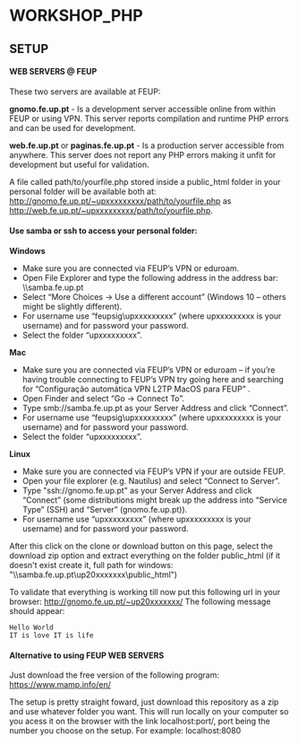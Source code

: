 # WORKSHOP_PHP

## SETUP

#### WEB SERVERS @ FEUP
These two servers are available at FEUP:

**gnomo.fe.up.pt** - Is a development server accessible online from within FEUP or using VPN. This server reports compilation and runtime PHP errors and can be used for development.

**web.fe.up.pt** or **paginas.fe.up.pt** - Is a production server accessible from anywhere. This server does not report any PHP errors making it unfit for development but useful for validation.

A file called path/to/yourfile.php stored inside a public_html folder in your personal folder will be available both at: http://gnomo.fe.up.pt/~upxxxxxxxxx/path/to/yourfile.php as http://web.fe.up.pt/~upxxxxxxxxx/path/to/yourfile.php.

#### Use samba or ssh to access your personal folder:

**Windows**
* Make sure you are connected via FEUP’s VPN or eduroam.
* Open File Explorer and type the following address in the address bar: \\\\samba.fe.up.pt
* Select “More Choices → Use a different account” (Windows 10 – others might be slightly different).
* For username use “feupsig\\upxxxxxxxxx” (where upxxxxxxxxx is your username) and for password your password.
* Select the folder “upxxxxxxxxx”.

**Mac**
* Make sure you are connected via FEUP’s VPN or eduroam – if you’re having trouble connecting to FEUP’s VPN try going here and searching for “Configuração automática VPN L2TP MacOS para FEUP” .
* Open Finder and select “Go → Connect To”.
* Type smb://samba.fe.up.pt as your Server Address and click “Connect”.
* For username use “feupsig\\upxxxxxxxxx” (where upxxxxxxxxx is your username) and for password your password.
* Select the folder “upxxxxxxxxx”.

**Linux** 
* Make sure you are connected via FEUP’s VPN if your are outside FEUP.
* Open your file explorer (e.g. Nautilus) and select “Connect to Server”.
* Type "ssh://gnomo.fe.up.pt" as your Server Address and click “Connect” (some distributions might break up the address into “Service Type” (SSH) and “Server” (gnomo.fe.up.pt)).
* For username use “upxxxxxxxxx” (where upxxxxxxxxx is your username) and for password your password.

After this click on the clone or download button on this page, select the download zip option and extract everything on the folder public_html (if it doesn't exist create it, full path for windows: "\\\\samba.fe.up.pt\\up20xxxxxxx\\public_html")

To validate that everything is working till now put this following url in your browser: http://gnomo.fe.up.pt/~up20xxxxxxx/
The following message should appear: 

```
Hello World 
IT is love IT is life
```

#### Alternative to using FEUP WEB SERVERS
Just download the free version of the following program: https://www.mamp.info/en/

The setup is pretty straight foward, just download this repository as a zip and use whatever folder you want. This will run locally on your computer so you acess it on the browser with the link localhost:port/, port being the number you choose on the setup. For example: localhost:8080



